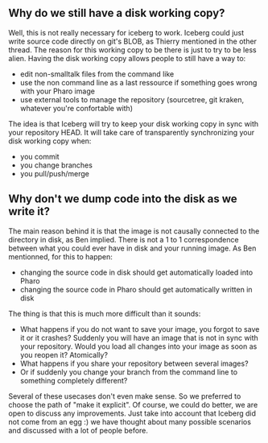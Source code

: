 ## Why do we still have a disk working copy?

Well, this is not really necessary for iceberg to work. Iceberg could just write source code directly on git's BLOB, as Thierry mentioned in the other thread.
The reason for this working copy to be there is just to try to be less alien.
Having the disk working copy allows people to still have a way to:
  - edit non-smalltalk files from the command like
  - use the non command line as a last ressource if something goes wrong with your Pharo image
  - use external tools to manage the repository (sourcetree, git kraken, whatever you're confortable with)

The idea is that Iceberg will try to keep your disk working copy in sync with your repository HEAD.
It will take care of transparently synchronizing your disk working copy when:
 - you commit
 - you change branches
 - you pull/push/merge

## Why don't we dump code into the disk as we write it?

The main reason behind it is that the image is not causally connected to the directory in disk, as Ben implied.
There is not a 1 to 1 correspondence between what you could ever have in disk and your running image.
As Ben mentionned, for this to happen:
 - changing the source code in disk should get automatically loaded into Pharo
 - changing the source code in Pharo should get automatically written in disk

The thing is that this is much more difficult than it sounds:
 - What happens if you do not want to save your image, you forgot to save it or it crashes? Suddenly you will have an image that is not in sync with your repository. Would you load all changes into your image as soon as you reopen it? Atomically?
 - What happens if you share your repository between several images?
 - Or if suddenly you change your branch from the command line to something completely different?

Several of these usecases don't even make sense. So we preferred to choose the path of "make it explicit".
Of course, we could do better, we are open to discuss any improvements.
Just take into account that Iceberg did not come from an egg :) we have thought about many possible scenarios and discussed with a lot of people before.